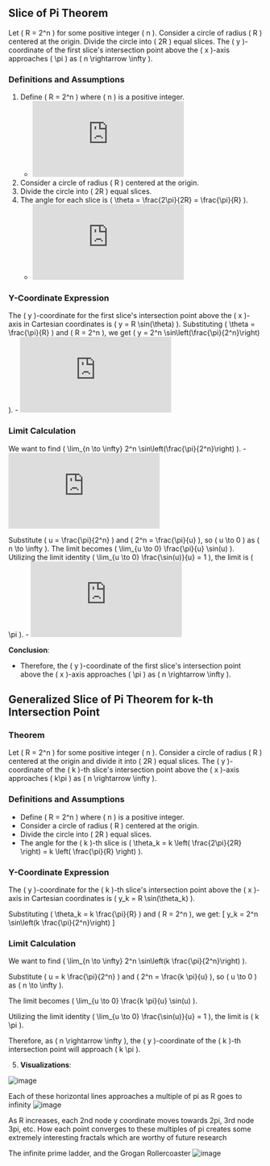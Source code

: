 ##  Slice of Pi Theorem
Let \( R = 2^n \) for some positive integer \( n \). Consider a circle of radius \( R \) centered at the origin. Divide the circle into \( 2R \) equal slices. The \( y \)-coordinate of the first slice's intersection point above the \( x \)-axis approaches \( \pi \) as \( n \rightarrow \infty \).

### Definitions and Assumptions
1. Define \( R = 2^n \) where \( n \) is a positive integer.
    - ![R = 2^n](https://latex.codecogs.com/gif.latex?R%20%3D%202%5En)
2. Consider a circle of radius \( R \) centered at the origin.
3. Divide the circle into \( 2R \) equal slices.
4. The angle for each slice is \( \theta = \frac{2\pi}{2R} = \frac{\pi}{R} \).
    - ![theta](https://latex.codecogs.com/gif.latex?%5Ctheta%20%3D%20%5Cfrac%7B2%5Cpi%7D%7B2R%7D%20%3D%20%5Cfrac%7B%5Cpi%7D%7BR%7D)

### Y-Coordinate Expression
The \( y \)-coordinate for the first slice's intersection point above the \( x \)-axis in Cartesian coordinates is \( y = R \sin(\theta) \). Substituting \( \theta = \frac{\pi}{R} \) and \( R = 2^n \), we get \( y = 2^n \sin\left(\frac{\pi}{2^n}\right) \).
    - ![y-coordinate expression](https://latex.codecogs.com/gif.latex?y%20%3D%202%5En%20%5Csin%5Cleft%28%5Cfrac%7B%5Cpi%7D%7B2%5En%7D%5Cright%29)

### Limit Calculation
We want to find \( \lim_{n \to \infty} 2^n \sin\left(\frac{\pi}{2^n}\right) \).
    - ![limit calculation](https://latex.codecogs.com/gif.latex?%5Clim_%7Bn%20%5Cto%20%5Cinfty%7D%202%5En%20%5Csin%5Cleft%28%5Cfrac%7B%5Cpi%7D%7B2%5En%7D%5Cright%29)

Substitute \( u = \frac{\pi}{2^n} \) and \( 2^n = \frac{\pi}{u} \), so \( u \to 0 \) as \( n \to \infty \).
The limit becomes \( \lim_{u \to 0} \frac{\pi}{u} \sin(u) \).
Utilizing the limit identity \( \lim_{u \to 0} \frac{\sin(u)}{u} = 1 \), the limit is \( \pi \).
    - ![limit result](https://latex.codecogs.com/gif.latex?%5Clim_%7Bu%20%5Cto%200%7D%20%5Cfrac%7B%5Cpi%7D%7Bu%7D%20%5Csin%28u%29%20%3D%20%5Cpi)

**Conclusion**:
- Therefore, the \( y \)-coordinate of the first slice's intersection point above the \( x \)-axis approaches \( \pi \) as \( n \rightarrow \infty \).

## Generalized Slice of Pi Theorem for k-th Intersection Point

### Theorem
Let \( R = 2^n \) for some positive integer \( n \). Consider a circle of radius \( R \) centered at the origin and divide it into \( 2R \) equal slices. The \( y \)-coordinate of the \( k \)-th slice's intersection point above the \( x \)-axis approaches \( k\pi \) as \( n \rightarrow \infty \).

### Definitions and Assumptions
- Define \( R = 2^n \) where \( n \) is a positive integer.
- Consider a circle of radius \( R \) centered at the origin.
- Divide the circle into \( 2R \) equal slices.
- The angle for the \( k \)-th slice is \( \theta_k = k \left( \frac{2\pi}{2R} \right) = k \left( \frac{\pi}{R} \right) \).

### Y-Coordinate Expression
The \( y \)-coordinate for the \( k \)-th slice's intersection point above the \( x \)-axis in Cartesian coordinates is \( y_k = R \sin(\theta_k) \).

Substituting \( \theta_k = k \frac{\pi}{R} \) and \( R = 2^n \), we get:
\[ y_k = 2^n \sin\left(k \frac{\pi}{2^n}\right) \]

### Limit Calculation
We want to find \( \lim_{n \to \infty} 2^n \sin\left(k \frac{\pi}{2^n}\right) \).

Substitute \( u = k \frac{\pi}{2^n} \) and \( 2^n = \frac{k \pi}{u} \), so \( u \to 0 \) as \( n \to \infty \).

The limit becomes \( \lim_{u \to 0} \frac{k \pi}{u} \sin(u) \).

Utilizing the limit identity \( \lim_{u \to 0} \frac{\sin(u)}{u} = 1 \), the limit is \( k \pi \).

Therefore, as \( n \rightarrow \infty \), the \( y \)-coordinate of the \( k \)-th intersection point will approach \( k \pi \).


5. **Visualizations**:


![image](https://github.com/jconorgrogan/Grogans-Slice-of-Pi/assets/130090573/bed128bf-b7ac-45d1-9fc7-805c611892bd)

Each of these horizontal lines approaches a multiple of pi as R goes to infinity
![image](https://github.com/jconorgrogan/Grogans-Slice-of-Pi/assets/130090573/2a204d04-0238-44ed-a5f4-a91fe5c68617)


As R increases, each 2nd node y coordinate moves towards 2pi, 3rd node 3pi, etc. 
How each point converges to these multiples of pi creates some extremely interesting fractals which are worthy of future research

The infinite prime ladder, and the Grogan Rollercoaster 
![image](https://github.com/jconorgrogan/Grogans-Slice-of-Pi/assets/130090573/f45b1293-16f1-41fd-abdf-ead3df0f4284)

